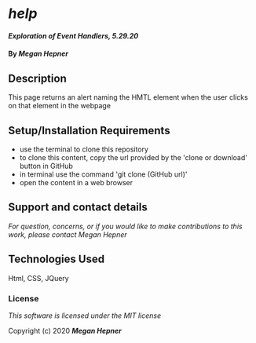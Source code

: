 # _help_

#### _Exploration of Event Handlers, 5.29.20_

#### By _**Megan Hepner**_

## Description
  This page returns an alert naming the HMTL element when the user clicks on that element in the webpage


## Setup/Installation Requirements

* use the terminal to clone this repository 
* to clone this content, copy the url provided by the 'clone or download' button in GitHub
* in terminal use the command 'git clone (GitHub url)'
* open the content in a web browser

## Support and contact details

_For question, concerns, or if you would like to make contributions to this work, please contact Megan Hepner_

## Technologies Used

Html, CSS, JQuery

### License

*This software is licensed under the MIT license*

Copyright (c) 2020 **_Megan Hepner_**